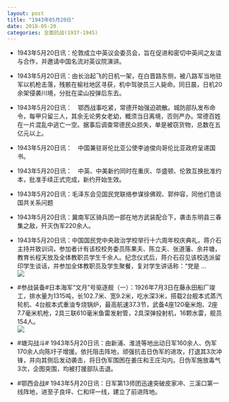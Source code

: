 ```yaml
---
layout: post
title: "1943年05月20日"
date: 2018-05-20
categories: 全面抗战(1937-1945)
---
```


<meta name="referrer" content="no-referrer" />

- 1943年5月20日讯：伦敦成立中英议会委员会，旨在促进和密切中英间之友谊与合作，并邀请中国名流对英议院演讲。 

- 1943年5月20日讯：由长治起飞的日机一架，在白晋路东侧，被八路军当地驻军以机枪击落，残骸在榆社地区寻获，机中驾驶员三人毙命。同日晨，日机20余架侵袭川境，分批在梁山投弹后东去。 

- 1943年5月20日讯：　鄂西战事吃紧，常德开始强迫疏散。城防部队发布命令，每甲只留三人，其余无论男女老幼，概须当日离境，否则严办。常德百姓在一片混乱中逃亡一空。据事后调查常德民众损失，单是被窃货物，总数在五亿元以上。 

- 1943年5月20日讯：　中国兼驻哥伦比亚公使李迪俊向哥伦比亚政府呈递国书。 

- 1943年5月20日讯：　中英、中美新约同时在重庆、华盛顿、伦敦互换批准约本，批准手续正式完成，新约开始生效。 

- 1943年5月20日讯：毛泽东会见国民党联络参谋徐佛观、郭仲容，同他们恳谈国共关系问题 

- 1943年5月20日讯：冀南军区骑兵团一部在地方武装配合下，袭击东明县三春集之敌，歼灭伪军220余人。 

- 1943年5月20日讯：中国国民党中央政治学校举行十六周年校庆典礼，蒋介石主持并致训词，参加者计有该校校务委员陈果夫、陈立夫、张道藩、余井塘，教育长程天放及全体教职员学生千余人。纪念仪式后，蒋介石召见该校选派留印学生谈话，并参加全体教职员及学生聚餐，复对学生讲话称：“党是 ... <br/><img src="https://wx4.sinaimg.cn/large/aca367d8ly1frhmg36shfj20c809z3yk.jpg" />

- #参战装备#日本海军“文月”号驱逐舰（一）：1926年7月3日在藤永田船厂竣工，排水量为1315吨，长102.7米、宽9.2米，吃水深3米，搭载2台舰本式蒸汽轮机、4台舰本式重油专烧锅炉，最高航速37.3节，武备4座120毫米炮、2座7.7毫米机枪，2具三联610毫米鱼雷发射管，2具深弹投射机，16颗水雷，舰员154人。 <br/><img src="https://wx1.sinaimg.cn/large/aca367d8ly1frhkq1bmr4j20xc0l3n10.jpg" />

- #塘沟战斗# 1943年5月20日讯：由新浦、淮涟等地出动日军160余人、伪军170余人向陈圩子增援。依托阻击阵地，顽强抗击日伪军的进攻，打退其3次冲锋，并向其侧后发动袭击，将日伪军围困在姜庄和王庄沟内。日伪军施放毒气3次，企图突围，均被打援部队击退。 

- #鄂西会战# 1943年5月20日讯：日军第13师团迅速突破皮家冲、三溪口第一线阵地，进至子良坪、仁和坪一线，建立了前进阵地。 

